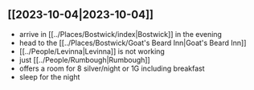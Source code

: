 ## [[2023-10-04|2023-10-04]]
- arrive in [[../Places/Bostwick/index|Bostwick]] in the evening
- head to the [[../Places/Bostwick/Goat's Beard Inn|Goat's Beard Inn]]
- [[../People/Levinna|Levinna]] is not working
- just [[../People/Rumbough|Rumbough]]
- offers a room for 8 silver/night or 1G including breakfast
- sleep for the night